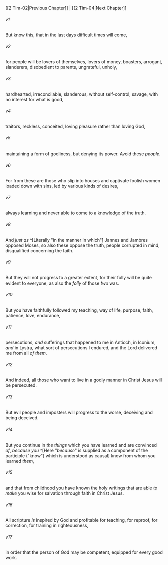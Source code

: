 ﻿---
aliases:
  - 2 Timothy 3
---

[[2 Tim-02|Previous Chapter]] | [[2 Tim-04|Next Chapter]]

###### v1
But know this, that in the last days difficult times will come,

###### v2
for people will be lovers of themselves, lovers of money, boasters, arrogant, slanderers, disobedient to parents, ungrateful, unholy,

###### v3
hardhearted, irreconcilable, slanderous, without self-control, savage, with no interest for what is good,

###### v4
traitors, reckless, conceited, loving pleasure rather than loving God,

###### v5
maintaining a form of godliness, but denying its power. Avoid these _people_.

###### v6
For from these are those who slip into houses and captivate foolish women loaded down with sins, led by various kinds of desires,

###### v7
always learning and never able to come to a knowledge of the truth.

###### v8
And _just as_ ^[Literally "in the manner in which"] Jannes and Jambres opposed Moses, so also these oppose the truth, people corrupted in mind, disqualified concerning the faith.

###### v9
But they will not progress to a greater extent, for their folly will be quite evident to everyone, as also the _folly_ of those _two_ was.

###### v10
But you have faithfully followed my teaching, way of life, purpose, faith, patience, love, endurance,

###### v11
persecutions, _and_ sufferings that happened to me in Antioch, in Iconium, _and_ in Lystra, what sort of persecutions I endured, and the Lord delivered me from all _of them_.

###### v12
And indeed, all those who want to live in a godly manner in Christ Jesus will be persecuted.

###### v13
But evil people and imposters will progress to the worse, deceiving and being deceived.

###### v14
But you continue in _the things_ which you have learned and are convinced _of_, _because you_ ^[Here "_because_" is supplied as a component of the participle ("know") which is understood as causal] know from whom you learned _them_,

###### v15
and that from childhood you have known the holy writings that are able _to make_ you wise for salvation through faith in Christ Jesus.

###### v16
All scripture _is_ inspired by God and profitable for teaching, for reproof, for correction, for training in righteousness,

###### v17
in order that the person of God may be competent, equipped for every good work.